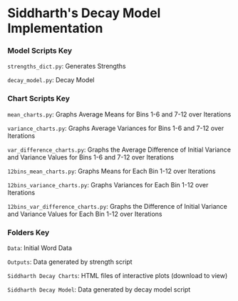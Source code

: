 # Siddharth's Decay Model Implementation
### Model Scripts Key
`strengths_dict.py`: Generates Strengths

`decay_model.py`: Decay Model

### Chart Scripts Key

`mean_charts.py`: Graphs Average Means for Bins 1-6 and 7-12 over Iterations

`variance_charts.py`: Graphs Average Variances for Bins 1-6 and 7-12 over Iterations

`var_difference_charts.py`: Graphs the Average Difference of Initial Variance and Variance Values for Bins 1-6 and 7-12 over Iterations

`12bins_mean_charts.py`: Graphs Means for Each Bin 1-12 over Iterations

`12bins_variance_charts.py`: Graphs Variances for Each Bin 1-12 over Iterations

`12bins_var_difference_charts.py`: Graphs the Difference of Initial Variance and Variance Values for Each Bin 1-12 over Iterations

### Folders Key
`Data`: Initial Word Data

`Outputs`: Data generated by strength script

`Siddharth Decay Charts`: HTML files of interactive plots (download to view)

`Siddharth Decay Model`: Data generated by decay model script
